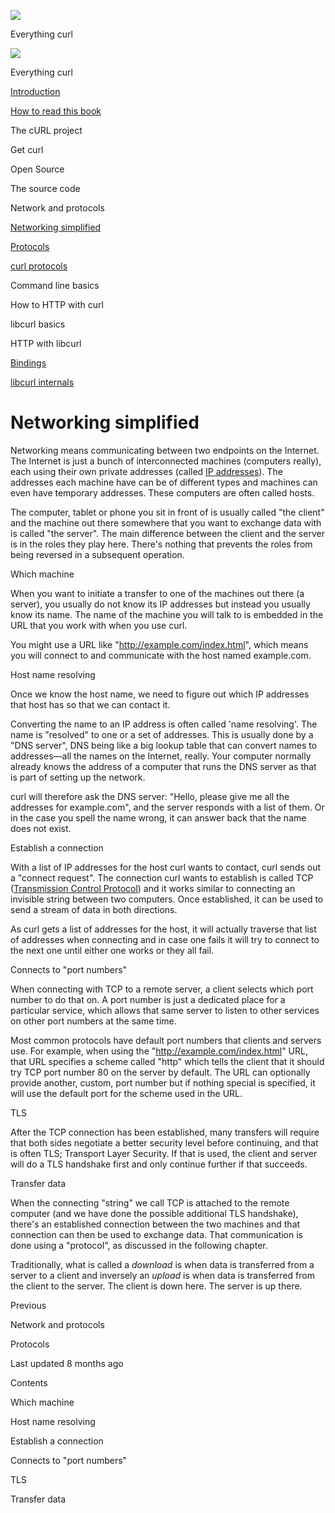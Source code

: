 <a href="../index.html" class="link-a079aa82--primary-53a25e66--logoLink-10d08504"></a>

<img src="https://gblobscdn.gitbook.com/orgs%2F-LxuH0qSm4xO9nWfEBlB%2Favatar.png?alt=media" class="image-67b14f24--avatar-1c1d03ec" />

<span class="text-4505230f--UIH400-4e41e82a--textContentFamily-49a318e1--spaceNameText-677c2969">Everything curl</span>

<a href="../index.html" class="link-a079aa82--primary-53a25e66--logoLink-10d08504"></a>

<img src="https://gblobscdn.gitbook.com/orgs%2F-LxuH0qSm4xO9nWfEBlB%2Favatar.png?alt=media" class="image-67b14f24--avatar-1c1d03ec" />

<span class="text-4505230f--UIH400-4e41e82a--textContentFamily-49a318e1--spaceNameText-677c2969">Everything curl</span>

<a href="../index.html" class="navButton-94f2579c--navButtonClickable-161b88ca"><span class="text-4505230f--UIH300-2063425d--textContentFamily-49a318e1--navButtonLabel-14a4968f">Introduction</span></a>

<a href="../how-to-read.html" class="navButton-94f2579c--navButtonClickable-161b88ca"><span class="text-4505230f--UIH300-2063425d--textContentFamily-49a318e1--navButtonLabel-14a4968f">How to read this book</span></a>

<span class="text-4505230f--UIH300-2063425d--textContentFamily-49a318e1--navButtonLabel-14a4968f">The cURL project</span>

<span class="text-4505230f--UIH300-2063425d--textContentFamily-49a318e1--navButtonLabel-14a4968f">Get curl</span>

<span class="text-4505230f--UIH300-2063425d--textContentFamily-49a318e1--navButtonLabel-14a4968f">Open Source</span>

<span class="text-4505230f--UIH300-2063425d--textContentFamily-49a318e1--navButtonLabel-14a4968f">The source code</span>

<span class="text-4505230f--UIH300-2063425d--textContentFamily-49a318e1--navButtonLabel-14a4968f">Network and protocols</span>

<a href="network.html" class="navButton-94f2579c--pageItemWithChildrenNested-2c5d8183--navButtonClickable-161b88ca--navButtonOpened-6a88552e"><span class="text-4505230f--UIH300-2063425d--textContentFamily-49a318e1--navButtonLabel-14a4968f">Networking simplified</span></a>

<a href="protocols.html" class="navButton-94f2579c--pageItemWithChildrenNested-2c5d8183--navButtonClickable-161b88ca"><span class="text-4505230f--UIH300-2063425d--textContentFamily-49a318e1--navButtonLabel-14a4968f">Protocols</span></a>

<a href="curl.html" class="navButton-94f2579c--pageItemWithChildrenNested-2c5d8183--navButtonClickable-161b88ca"><span class="text-4505230f--UIH300-2063425d--textContentFamily-49a318e1--navButtonLabel-14a4968f">curl protocols</span></a>

<span class="text-4505230f--UIH300-2063425d--textContentFamily-49a318e1--navButtonLabel-14a4968f">Command line basics</span>



<span class="text-4505230f--UIH300-2063425d--textContentFamily-49a318e1--navButtonLabel-14a4968f">How to HTTP with curl</span>

<span class="text-4505230f--UIH300-2063425d--textContentFamily-49a318e1--navButtonLabel-14a4968f">libcurl basics</span>

<span class="text-4505230f--UIH300-2063425d--textContentFamily-49a318e1--navButtonLabel-14a4968f">HTTP with libcurl</span>

<a href="../bindings.html" class="navButton-94f2579c--navButtonClickable-161b88ca"><span class="text-4505230f--UIH300-2063425d--textContentFamily-49a318e1--navButtonLabel-14a4968f">Bindings</span></a>

<a href="../internals.html" class="navButton-94f2579c--navButtonClickable-161b88ca"><span class="text-4505230f--UIH300-2063425d--textContentFamily-49a318e1--navButtonLabel-14a4968f">libcurl internals</span></a>

<a href="../bookindex.html" class="navButton-94f2579c--navButtonClickable-161b88ca"><span class="text-4505230f--UIH300-2063425d--textContentFamily-49a318e1--navButtonLabel-14a4968f"></span></a>





# <span class="text-4505230f--DisplayH900-bfb998fa--textContentFamily-49a318e1">Networking simplified</span>

<span class="text-4505230f--UIH300-2063425d--textUIFamily-5ebd8e40--text-8ee2c8b2"></span>

<span class="text-4505230f--UIH300-2063425d--textUIFamily-5ebd8e40--text-8ee2c8b2"></span>

<span class="text-4505230f--TextH400-3033861f--textContentFamily-49a318e1"><span data-key="8bc69d1033dc4c19a06a23a2e7dc2414"><span data-offset-key="8bc69d1033dc4c19a06a23a2e7dc2414:0">Networking means communicating between two endpoints on the Internet. The Internet is just a bunch of interconnected machines (computers really), each using their own private addresses (called </span></span><a href="https://en.wikipedia.org/wiki/IP_address" class="link-a079aa82--primary-53a25e66--link-faf6c434"><span data-key="9fcb73eed4f74b6280886b2f57da20dc"><span data-offset-key="9fcb73eed4f74b6280886b2f57da20dc:0">IP addresses</span></span></a><span data-key="114a107381e44561bdb79b4ebec7b0b7"><span data-offset-key="114a107381e44561bdb79b4ebec7b0b7:0">). The addresses each machine have can be of different types and machines can even have temporary addresses. These computers are often called hosts.</span></span></span>

<span class="text-4505230f--TextH400-3033861f--textContentFamily-49a318e1"><span data-key="d0e8914399c04e4b99e1d8e15a4d1c18"><span data-offset-key="d0e8914399c04e4b99e1d8e15a4d1c18:0">The computer, tablet or phone you sit in front of is usually called "the client" and the machine out there somewhere that you want to exchange data with is called "the server". The main difference between the client and the server is in the roles they play here. There's nothing that prevents the roles from being reversed in a subsequent operation.</span></span></span>

<span class="text-4505230f--HeadingH700-04e1a2a3--textContentFamily-49a318e1"><span data-key="e8561fdd6b6b4ed4ab47e2840ad2d8aa"><span data-offset-key="e8561fdd6b6b4ed4ab47e2840ad2d8aa:0">Which machine</span></span></span>

<span class="text-4505230f--TextH400-3033861f--textContentFamily-49a318e1"><span data-key="9909a8feb3cb4cfda5c9b32e9c5dcb1b"><span data-offset-key="9909a8feb3cb4cfda5c9b32e9c5dcb1b:0">When you want to initiate a transfer to one of the machines out there (a server), you usually do not know its IP addresses but instead you usually know its name. The name of the machine you will talk to is embedded in the URL that you work with when you use curl.</span></span></span>

<span class="text-4505230f--TextH400-3033861f--textContentFamily-49a318e1"><span data-key="0f229248431d4d3792746f626595fe64"><span data-offset-key="0f229248431d4d3792746f626595fe64:0">You might use a URL like "</span></span><a href="http://example.com/index.html" class="link-a079aa82--primary-53a25e66--link-faf6c434"><span data-key="980cdce7674645aa8d615c549c59a6a4"><span data-offset-key="980cdce7674645aa8d615c549c59a6a4:0">http://example.com/index.html</span></span></a><span data-key="5362cd3fb2bb49cc92e603bd70518d67"><span data-offset-key="5362cd3fb2bb49cc92e603bd70518d67:0">", which means you will connect to and communicate with the host named example.com.</span></span></span>

<span class="text-4505230f--HeadingH700-04e1a2a3--textContentFamily-49a318e1"><span data-key="d76641294f1c422ab4fe5c9a42193487"><span data-offset-key="d76641294f1c422ab4fe5c9a42193487:0">Host name resolving</span></span></span>

<span class="text-4505230f--TextH400-3033861f--textContentFamily-49a318e1"><span data-key="1cb804b8fb8f49caad629208e7f43d1e"><span data-offset-key="1cb804b8fb8f49caad629208e7f43d1e:0">Once we know the host name, we need to figure out which IP addresses that host has so that we can contact it.</span></span></span>

<span class="text-4505230f--TextH400-3033861f--textContentFamily-49a318e1"><span data-key="cf2844494adc477f8204645cfb2609f1"><span data-offset-key="cf2844494adc477f8204645cfb2609f1:0">Converting the name to an IP address is often called 'name resolving'. The name is "resolved" to one or a set of addresses. This is usually done by a "DNS server", DNS being like a big lookup table that can convert names to addresses—all the names on the Internet, really. Your computer normally already knows the address of a computer that runs the DNS server as that is part of setting up the network.</span></span></span>

<span class="text-4505230f--TextH400-3033861f--textContentFamily-49a318e1"><span data-key="003c82fe1c96416e9efea1531dbf53ee"><span data-offset-key="003c82fe1c96416e9efea1531dbf53ee:0">curl will therefore ask the DNS server: "Hello, please give me all the addresses for example.com", and the server responds with a list of them. Or in the case you spell the name wrong, it can answer back that the name does not exist.</span></span></span>

<span class="text-4505230f--HeadingH700-04e1a2a3--textContentFamily-49a318e1"><span data-key="3e2f1695dfb34008a13cc991d8a49c31"><span data-offset-key="3e2f1695dfb34008a13cc991d8a49c31:0">Establish a connection</span></span></span>

<span class="text-4505230f--TextH400-3033861f--textContentFamily-49a318e1"><span data-key="1fc918de7b3b4b7fbc6f95bc9ab5981a"><span data-offset-key="1fc918de7b3b4b7fbc6f95bc9ab5981a:0">With a list of IP addresses for the host curl wants to contact, curl sends out a "connect request". The connection curl wants to establish is called TCP (</span></span><a href="https://en.wikipedia.org/wiki/Transmission_Control_Protocol" class="link-a079aa82--primary-53a25e66--link-faf6c434"><span data-key="dbe11bb1b01844339ce92ca48aa460ea"><span data-offset-key="dbe11bb1b01844339ce92ca48aa460ea:0">Transmission Control Protocol</span></span></a><span data-key="1d02ff9ddbf74ba19049e10e918df612"><span data-offset-key="1d02ff9ddbf74ba19049e10e918df612:0">) and it works similar to connecting an invisible string between two computers. Once established, it can be used to send a stream of data in both directions.</span></span></span>

<span class="text-4505230f--TextH400-3033861f--textContentFamily-49a318e1"><span data-key="fdccb29af1764cd4a60dd60e5d10eb4f"><span data-offset-key="fdccb29af1764cd4a60dd60e5d10eb4f:0">As curl gets a list of addresses for the host, it will actually traverse that list of addresses when connecting and in case one fails it will try to connect to the next one until either one works or they all fail.</span></span></span>

<span class="text-4505230f--HeadingH700-04e1a2a3--textContentFamily-49a318e1"><span data-key="c4ab226bd1564890a2f696d096008aea"><span data-offset-key="c4ab226bd1564890a2f696d096008aea:0">Connects to "port numbers"</span></span></span>

<span class="text-4505230f--TextH400-3033861f--textContentFamily-49a318e1"><span data-key="eebacf8867f84d95a5b93227c8a34981"><span data-offset-key="eebacf8867f84d95a5b93227c8a34981:0">When connecting with TCP to a remote server, a client selects which port number to do that on. A port number is just a dedicated place for a particular service, which allows that same server to listen to other services on other port numbers at the same time.</span></span></span>

<span class="text-4505230f--TextH400-3033861f--textContentFamily-49a318e1"><span data-key="8cedb4c5ab1b4d99a071ab840c53879f"><span data-offset-key="8cedb4c5ab1b4d99a071ab840c53879f:0">Most common protocols have default port numbers that clients and servers use. For example, when using the "</span></span><a href="http://example.com/index.html" class="link-a079aa82--primary-53a25e66--link-faf6c434"><span data-key="537d07fd2364433ab8ebf1d9a2df1a78"><span data-offset-key="537d07fd2364433ab8ebf1d9a2df1a78:0">http://example.com/index.html</span></span></a><span data-key="0c6e9e6663a54d7bb6d1d26b44d9a3e6"><span data-offset-key="0c6e9e6663a54d7bb6d1d26b44d9a3e6:0">" URL, that URL specifies a scheme called "http" which tells the client that it should try TCP port number 80 on the server by default. The URL can optionally provide another, custom, port number but if nothing special is specified, it will use the default port for the scheme used in the URL.</span></span></span>

<span class="text-4505230f--HeadingH700-04e1a2a3--textContentFamily-49a318e1"><span data-key="0ea7fc6f85af4b3eb795568eb2ebe64d"><span data-offset-key="0ea7fc6f85af4b3eb795568eb2ebe64d:0">TLS</span></span></span>

<span class="text-4505230f--TextH400-3033861f--textContentFamily-49a318e1"><span data-key="78a2cef492b24944a0356ff2412a5527"><span data-offset-key="78a2cef492b24944a0356ff2412a5527:0">After the TCP connection has been established, many transfers will require that both sides negotiate a better security level before continuing, and that is often TLS; Transport Layer Security. If that is used, the client and server will do a TLS handshake first and only continue further if that succeeds.</span></span></span>

<span class="text-4505230f--HeadingH700-04e1a2a3--textContentFamily-49a318e1"><span data-key="e637239fe7ad4c13aebf3cac032d2d14"><span data-offset-key="e637239fe7ad4c13aebf3cac032d2d14:0">Transfer data</span></span></span>

<span class="text-4505230f--TextH400-3033861f--textContentFamily-49a318e1"><span data-key="d861a11846c64a9ea4834f30b8539322"><span data-offset-key="d861a11846c64a9ea4834f30b8539322:0">When the connecting "string" we call TCP is attached to the remote computer (and we have done the possible additional TLS handshake), there's an established connection between the two machines and that connection can then be used to exchange data. That communication is done using a "protocol", as discussed in the following chapter.</span></span></span>

<span class="text-4505230f--TextH400-3033861f--textContentFamily-49a318e1"><span data-key="40ccb49832d04a928319bf5f7735ee52"><span data-offset-key="40ccb49832d04a928319bf5f7735ee52:0">Traditionally, what is called a </span><span data-offset-key="40ccb49832d04a928319bf5f7735ee52:1">_download_</span><span data-offset-key="40ccb49832d04a928319bf5f7735ee52:2"> is when data is transferred from a server to a client and inversely an </span><span data-offset-key="40ccb49832d04a928319bf5f7735ee52:3">_upload_</span><span data-offset-key="40ccb49832d04a928319bf5f7735ee52:4"> is when data is transferred from the client to the server. The client is down here. The server is up there.</span></span></span>

<a href="../protocols.html" class="reset-3c756112--card-6570f064--whiteCard-fff091a4--cardPrevious-56a5e674"></a>

<span class="text-4505230f--TextH200-a3425406--textContentFamily-49a318e1">Previous</span>

<span class="text-4505230f--UIH400-4e41e82a--textContentFamily-49a318e1">Network and protocols</span>

<a href="protocols.html" class="reset-3c756112--card-6570f064--whiteCard-fff091a4--cardNext-19241c42"></a>


<span class="text-4505230f--UIH400-4e41e82a--textContentFamily-49a318e1">Protocols</span>



<span class="text-4505230f--TextH200-a3425406--textContentFamily-49a318e1">Last updated 8 months ago</span>



<span class="text-4505230f--InfoH100-1e92e1d1--textContentFamily-49a318e1">Contents</span>

<a href="network.html#which-machine" class="reset-3c756112--menuItem-aa02f6ec--menuItemLight-757d5235--menuItemInline-173bdf97--pageTocItem-f4427024"></a>

<span class="text-4505230f--UIH300-2063425d--textContentFamily-49a318e1"><span class="text-4505230f--UIH200-50ead35f--textContentFamily-49a318e1">Which machine</span></span>

<a href="network.html#host-name-resolving" class="reset-3c756112--menuItem-aa02f6ec--menuItemLight-757d5235--menuItemInline-173bdf97--pageTocItem-f4427024"></a>

<span class="text-4505230f--UIH300-2063425d--textContentFamily-49a318e1"><span class="text-4505230f--UIH200-50ead35f--textContentFamily-49a318e1">Host name resolving</span></span>

<a href="network.html#establish-a-connection" class="reset-3c756112--menuItem-aa02f6ec--menuItemLight-757d5235--menuItemInline-173bdf97--pageTocItem-f4427024"></a>

<span class="text-4505230f--UIH300-2063425d--textContentFamily-49a318e1"><span class="text-4505230f--UIH200-50ead35f--textContentFamily-49a318e1">Establish a connection</span></span>

<a href="network.html#connects-to-port-numbers" class="reset-3c756112--menuItem-aa02f6ec--menuItemLight-757d5235--menuItemInline-173bdf97--pageTocItem-f4427024"></a>

<span class="text-4505230f--UIH300-2063425d--textContentFamily-49a318e1"><span class="text-4505230f--UIH200-50ead35f--textContentFamily-49a318e1">Connects to "port numbers"</span></span>

<a href="network.html#tls" class="reset-3c756112--menuItem-aa02f6ec--menuItemLight-757d5235--menuItemInline-173bdf97--pageTocItem-f4427024"></a>

<span class="text-4505230f--UIH300-2063425d--textContentFamily-49a318e1"><span class="text-4505230f--UIH200-50ead35f--textContentFamily-49a318e1">TLS</span></span>

<a href="network.html#transfer-data" class="reset-3c756112--menuItem-aa02f6ec--menuItemLight-757d5235--menuItemInline-173bdf97--pageTocItem-f4427024"></a>

<span class="text-4505230f--UIH300-2063425d--textContentFamily-49a318e1"><span class="text-4505230f--UIH200-50ead35f--textContentFamily-49a318e1">Transfer data</span></span>
